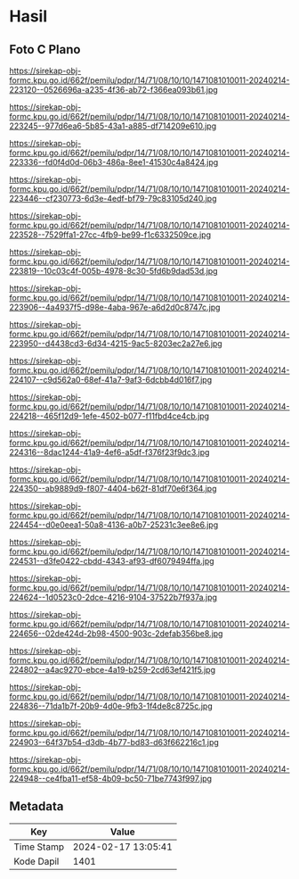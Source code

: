 # Hasil

## Foto C Plano

https://sirekap-obj-formc.kpu.go.id/662f/pemilu/pdpr/14/71/08/10/10/1471081010011-20240214-223120--0526696a-a235-4f36-ab72-f366ea093b61.jpg

https://sirekap-obj-formc.kpu.go.id/662f/pemilu/pdpr/14/71/08/10/10/1471081010011-20240214-223245--977d6ea6-5b85-43a1-a885-df714209e610.jpg

https://sirekap-obj-formc.kpu.go.id/662f/pemilu/pdpr/14/71/08/10/10/1471081010011-20240214-223336--fd0f4d0d-06b3-486a-8ee1-41530c4a8424.jpg

https://sirekap-obj-formc.kpu.go.id/662f/pemilu/pdpr/14/71/08/10/10/1471081010011-20240214-223446--cf230773-6d3e-4edf-bf79-79c83105d240.jpg

https://sirekap-obj-formc.kpu.go.id/662f/pemilu/pdpr/14/71/08/10/10/1471081010011-20240214-223528--7529ffa1-27cc-4fb9-be99-f1c6332509ce.jpg

https://sirekap-obj-formc.kpu.go.id/662f/pemilu/pdpr/14/71/08/10/10/1471081010011-20240214-223819--10c03c4f-005b-4978-8c30-5fd6b9dad53d.jpg

https://sirekap-obj-formc.kpu.go.id/662f/pemilu/pdpr/14/71/08/10/10/1471081010011-20240214-223906--4a4937f5-d98e-4aba-967e-a6d2d0c8747c.jpg

https://sirekap-obj-formc.kpu.go.id/662f/pemilu/pdpr/14/71/08/10/10/1471081010011-20240214-223950--d4438cd3-6d34-4215-9ac5-8203ec2a27e6.jpg

https://sirekap-obj-formc.kpu.go.id/662f/pemilu/pdpr/14/71/08/10/10/1471081010011-20240214-224107--c9d562a0-68ef-41a7-9af3-6dcbb4d016f7.jpg

https://sirekap-obj-formc.kpu.go.id/662f/pemilu/pdpr/14/71/08/10/10/1471081010011-20240214-224218--465f12d9-1efe-4502-b077-f11fbd4ce4cb.jpg

https://sirekap-obj-formc.kpu.go.id/662f/pemilu/pdpr/14/71/08/10/10/1471081010011-20240214-224316--8dac1244-41a9-4ef6-a5df-f376f23f9dc3.jpg

https://sirekap-obj-formc.kpu.go.id/662f/pemilu/pdpr/14/71/08/10/10/1471081010011-20240214-224350--ab9889d9-f807-4404-b62f-81df70e6f364.jpg

https://sirekap-obj-formc.kpu.go.id/662f/pemilu/pdpr/14/71/08/10/10/1471081010011-20240214-224454--d0e0eea1-50a8-4136-a0b7-25231c3ee8e6.jpg

https://sirekap-obj-formc.kpu.go.id/662f/pemilu/pdpr/14/71/08/10/10/1471081010011-20240214-224531--d3fe0422-cbdd-4343-af93-df6079494ffa.jpg

https://sirekap-obj-formc.kpu.go.id/662f/pemilu/pdpr/14/71/08/10/10/1471081010011-20240214-224624--1d0523c0-2dce-4216-9104-37522b7f937a.jpg

https://sirekap-obj-formc.kpu.go.id/662f/pemilu/pdpr/14/71/08/10/10/1471081010011-20240214-224656--02de424d-2b98-4500-903c-2defab356be8.jpg

https://sirekap-obj-formc.kpu.go.id/662f/pemilu/pdpr/14/71/08/10/10/1471081010011-20240214-224802--a4ac9270-ebce-4a19-b259-2cd63ef421f5.jpg

https://sirekap-obj-formc.kpu.go.id/662f/pemilu/pdpr/14/71/08/10/10/1471081010011-20240214-224836--71da1b7f-20b9-4d0e-9fb3-1f4de8c8725c.jpg

https://sirekap-obj-formc.kpu.go.id/662f/pemilu/pdpr/14/71/08/10/10/1471081010011-20240214-224903--64f37b54-d3db-4b77-bd83-d63f662216c1.jpg

https://sirekap-obj-formc.kpu.go.id/662f/pemilu/pdpr/14/71/08/10/10/1471081010011-20240214-224948--ce4fba11-ef58-4b09-bc50-71be7743f997.jpg


## Metadata

| Key        | Value               |
| ---------- | ------------------- |
| Time Stamp | 2024-02-17 13:05:41 |
| Kode Dapil | 1401                |



